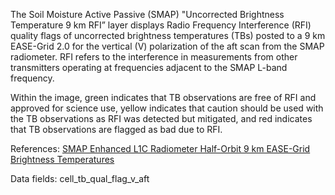 The Soil Moisture Active Passive (SMAP) "Uncorrected Brightness Temperature 9 km RFI” layer displays Radio Frequency Interference (RFI) quality flags of uncorrected brightness temperatures (TBs) posted to a 9 km EASE-Grid 2.0 for the vertical (V) polarization of the aft scan from the SMAP radiometer. RFI refers to the interference in measurements from other transmitters operating at frequencies adjacent to the SMAP L-band frequency.

Within the image, green indicates that TB observations are free of RFI and approved for science use, yellow indicates that caution should be used with the TB observations as RFI was detected but mitigated, and red indicates that TB observations are flagged as bad due to RFI.

References: [SMAP Enhanced L1C Radiometer Half-Orbit 9 km EASE-Grid Brightness Temperatures](http://nsidc.org/data/SPL1CTB_E)

Data fields: cell_tb_qual_flag_v_aft
